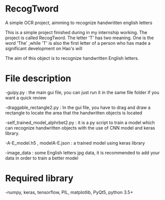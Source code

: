 # RecogTword
A simple OCR project, aimming to recognize handwritten english letters


This is a simple project finished during in my internship working. The project is called RecogTword. The letter 'T' has two meaning.
One is the word 'The' ,while 'T' is also the first letter of a person who has made a significant development on Hao's will

The aim of this object is to recognize handwritten English letters.

# File description

-guipy.py : the main gui file, you can just run it in the same file folder if you want a quick review

-draggable_rectangle2.py : In the gui file, you have to drag and draw a rectangle to locate the area that the handwritten objects is located

-self_trained_model_alphrbet2.py : it is a py script to train a model which can recognize handwritten objects with the use of CNN model and keras library.

-A-E_model.h5 , modelA-E.json : a trained model using keras library

-image_data : some English letters jpg data, it is recommended to add your data in order to train a better model

# Required library

-numpy, keras, tensorflow, PIL, matplotlib, PyQt5, python 3.5+


